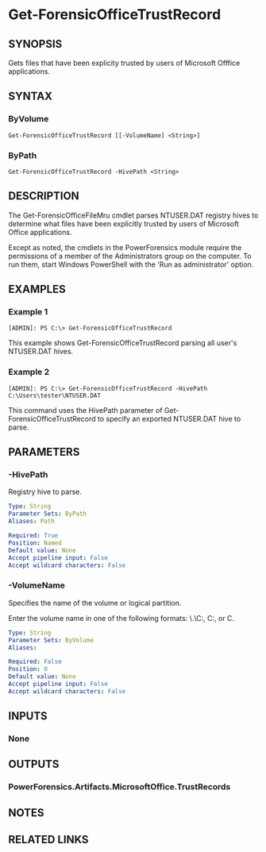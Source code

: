 # Get-ForensicOfficeTrustRecord

## SYNOPSIS
Gets files that have been explicity trusted by users of Microsoft Offfice applications.

## SYNTAX

### ByVolume
```
Get-ForensicOfficeTrustRecord [[-VolumeName] <String>]
```

### ByPath
```
Get-ForensicOfficeTrustRecord -HivePath <String>
```

## DESCRIPTION
The Get-ForensicOfficeFileMru cmdlet parses NTUSER.DAT registry hives to determine what files have been explicitly trusted by users of Microsoft Office applications.

Except as noted, the cmdlets in the PowerForensics module require the permissions of a member of the Administrators group on the computer. To run them, start Windows PowerShell with the 'Run as administrator' option.

## EXAMPLES

### Example 1
```
[ADMIN]: PS C:\> Get-ForensicOfficeTrustRecord
```

This example shows Get-ForensicOfficeTrustRecord parsing all user's NTUSER.DAT hives.

### Example 2
```
[ADMIN]: PS C:\> Get-ForensicOfficeTrustRecord -HivePath C:\Users\tester\NTUSER.DAT
```

This command uses the HivePath parameter of Get-ForensicOfficeTrustRecord to specify an exported NTUSER.DAT hive to parse.

## PARAMETERS

### -HivePath
Registry hive to parse.

```yaml
Type: String
Parameter Sets: ByPath
Aliases: Path

Required: True
Position: Named
Default value: None
Accept pipeline input: False
Accept wildcard characters: False
```

### -VolumeName
Specifies the name of the volume or logical partition.

Enter the volume name in one of the following formats: \\.\C:, C:, or C.

```yaml
Type: String
Parameter Sets: ByVolume
Aliases: 

Required: False
Position: 0
Default value: None
Accept pipeline input: False
Accept wildcard characters: False
```

## INPUTS

### None


## OUTPUTS

### PowerForensics.Artifacts.MicrosoftOffice.TrustRecords

## NOTES

## RELATED LINKS

